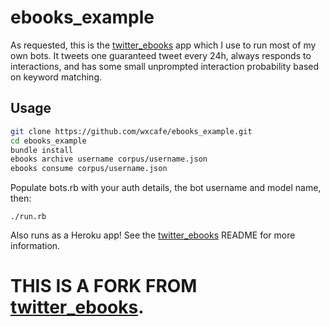 # ebooks_example

As requested, this is the [twitter_ebooks](https://github.com/mispy/twitter_ebooks) app which I use to run most of my own bots. It tweets one guaranteed tweet every 24h, always responds to interactions, and has some small unprompted interaction probability based on keyword matching.

## Usage

```bash
git clone https://github.com/wxcafe/ebooks_example.git
cd ebooks_example
bundle install
ebooks archive username corpus/username.json
ebooks consume corpus/username.json
```

Populate bots.rb with your auth details, the bot username and model name, then:

`./run.rb`

Also runs as a Heroku app! See the [twitter_ebooks](https://github.com/mispy/twitter_ebooks) README for more information.

# THIS IS A FORK FROM [twitter_ebooks](https://github.com/mispy/twitter_ebooks). 
